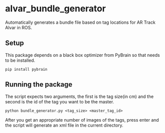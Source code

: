 # alvar_bundle_generator
Automatically generates a bundle file based on tag locations for AR Track Alvar in ROS.

## Setup
This package depends on a black box optimizer from PyBrain so that needs to be installed.

`pip install pybrain`

## Running the package
The script expects two arguments, the first is the tag size(in cm) and the second is the id of the tag you want to be the master.

`python bundle_generator.py <tag_size> <master_tag_id>`

After you get an appropriate number of images of the tags, press enter and the script will generate an xml file in the current directory.
